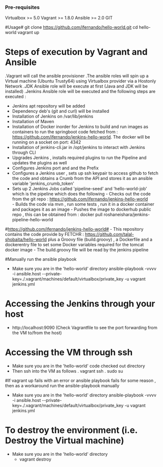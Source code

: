 ### Pre-requisites ####
Virtualbox >= 5.0
Vagrant >= 1.8.0
Ansible >= 2.0 
GIT

#Usage#
git clone https://github.com/ifernando/hello-world.git
cd hello-world
vagrant up

# Steps of execution by Vagrant and Ansible #
.Vagrant will call the ansible provisioner
.The ansible roles will spin up a Virtual machine (Ubuntu Trusty64) using Virtualbox provider via a Hostonly Network
.JDK Ansible role will be execute at first (Java and JDK will be installed)
.Jenkins Ansible role will be executed and the following steps are executed :
   - Jenkins apt repository will be added 
   - Dependency deb's (git and curl) will be installed 
   - Installation of Jenkins on /var/lib/jenkins
   - Installation of Maven
   - Installation of Docker inorder for Jenkins to build and run images as containers to run the springboot code fetched from : https://github.com/ifernando/jenkins-hello-world. The docker will be running on a socket on port: 4342 
   - Installation of jenkins-cli.jar in /opt/jenkins to interact with Jenkins through CLI
   - Upgrades Jenkins , installs required plugins to run the Pipeline and updates the plugins as well 
   - Configures Jenkins port and and the Prefix 
   - Configures a Jenkins user , sets up ssh keypair to access github to fetch the code and obtains a Crumb from the API and stores it as an ansible variable 'jenkins_crumb_token'
   - Sets up 2 Jenkins Jobs called 'pipeline-seed' and 'hello-world-job' which is the pipeline which does the following 
          - Checks out the code from the git repo : https://github.com/ifernando/jenkins-hello-world    
          - Builds the code via mvn , run some tests , run  it in a docker container and packages it as an image
          - Pushes the image to dockerhub public repo , this can be obtained from : docker pull roshaneishara/jenkins-pipeline-hello-world
          

#https://github.com/ifernando/jenkins-hello-world#
    - This repository contains the code provide by FETCHR : https://github.com/talal-shobaita/hello-world plus a Groovy file (build.groovy) , a Dockerfile and a dockerentry file to set some Docker variables required for the tomcat docker image
    - The build.groovy file will be read by the jenkins pipeline  

#Manually run the ansible playbook
 - Make sure you are in the 'hello-world' directory
ansible-playbook -vvvv -i ansible.host --private-key=./.vagrant/machines/default/virtualbox/private_key -u vagrant jenkins.yml

# Accessing the Jenkins through your host 
   - http://localhost:9090  (Check Vagrantfile to see the port forwarding from the VM to/from the host)
 
# Accessing the VM through ssh 
   - Make sure you are in the 'hello-world' code checked out directory
   - Then ssh into the VM as follows
          . vagrant ssh
          . sudo su

#If vagrant up fails with an error or ansible playbook fails for some reason , then as a workaround run the ansible-playbook manually
 - Make sure you are in the 'hello-world' directory
ansible-playbook -vvvv -i ansible.host --private-key=./.vagrant/machines/default/virtualbox/private_key -u vagrant jenkins.yml

# To destroy the environment (i.e. Destroy the Virtual machine)
 - Make sure you are in the 'hello-world' directory
   - vagrant destroy 
    
